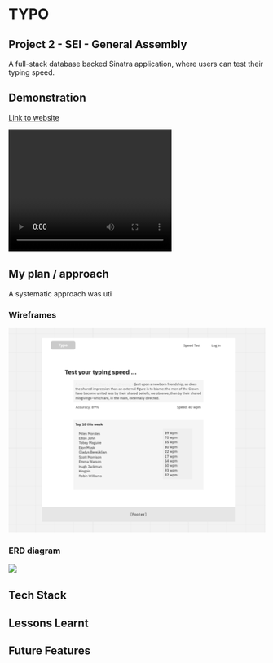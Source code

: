 # TYPO 
## Project 2 - SEI - General Assembly
A full-stack database backed Sinatra application, where users can test their typing speed.

## Demonstration
<a href="https://gentle-river-53271.herokuapp.com/">Link to website</a>

<video width="320" height="240" controls>
  <source src="/demo/demonstration.mov" type="video/mov"> 
  Your browser does not support the video tag.
</video>

## My plan / approach
A systematic approach was uti
### Wireframes
<img src="/demo/wireframes.png">

### ERD diagram
<img src="/demo/erd_diagram.png">



## Tech Stack

## Lessons Learnt

## Future Features

